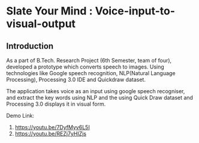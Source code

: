 # Slate Your Mind : Voice-input-to-visual-output

## Introduction

As a part of B.Tech. Research Project (6th Semester, team of four), developed a prototype which converts speech to images. Using technologies like Google speech recognition, NLP(Natural Language Processing), Processing 3.0 IDE and Quickdraw dataset.

The application takes voice as an input using google speech recogniser, and extract the key words using NLP and the using Quick Draw dataset and Processing 3.0 displays it in visual form.

Demo Link: 
1. https://youtu.be/7DyfMyv6L5I
2. https://youtu.be/REZj7yHIZjs
